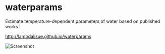 # waterparams

Estimate temperature-dependent parameters of water based on published works.

http://lambdalisue.github.io/waterparams

![Screenshot](https://i.gyazo.com/d33ba147c985612c9d579cf0632064a6.png)

